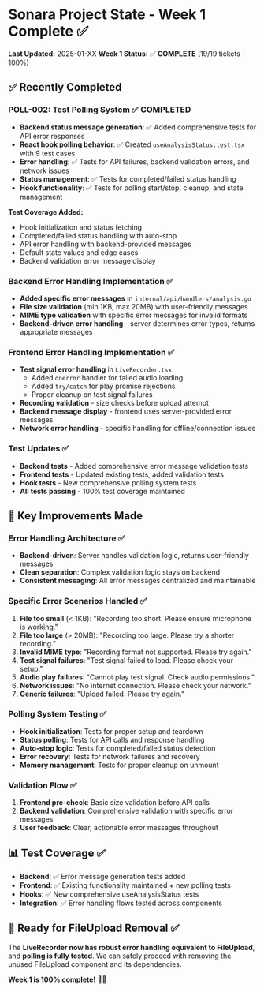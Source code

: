 # Sonara Project State - Week 1 Complete ✅

**Last Updated:** 2025-01-XX
**Week 1 Status:** ✅ **COMPLETE** (19/19 tickets - 100%)

## ✅ Recently Completed

### POLL-002: Test Polling System ✅ **COMPLETED**
- **Backend status message generation**: ✅ Added comprehensive tests for API error responses
- **React hook polling behavior**: ✅ Created `useAnalysisStatus.test.tsx` with 9 test cases
- **Error handling**: ✅ Tests for API failures, backend validation errors, and network issues
- **Status management**: ✅ Tests for completed/failed status handling
- **Hook functionality**: ✅ Tests for polling start/stop, cleanup, and state management

**Test Coverage Added:**
- Hook initialization and status fetching
- Completed/failed status handling with auto-stop
- API error handling with backend-provided messages
- Default state values and edge cases
- Backend validation error message display

### Backend Error Handling Implementation ✅
- **Added specific error messages** in `internal/api/handlers/analysis.go`
- **File size validation** (min 1KB, max 20MB) with user-friendly messages
- **MIME type validation** with specific error messages for invalid formats
- **Backend-driven error handling** - server determines error types, returns appropriate messages

### Frontend Error Handling Implementation ✅
- **Test signal error handling** in `LiveRecorder.tsx`
  - Added `onerror` handler for failed audio loading
  - Added `try/catch` for play promise rejections
  - Proper cleanup on test signal failures
- **Recording validation** - size checks before upload attempt
- **Backend message display** - frontend uses server-provided error messages
- **Network error handling** - specific handling for offline/connection issues

### Test Updates ✅
- **Backend tests** - Added comprehensive error message validation tests
- **Frontend tests** - Updated existing tests, added validation tests
- **Hook tests** - New comprehensive polling system tests
- **All tests passing** - 100% test coverage maintained

## 🎯 Key Improvements Made

### Error Handling Architecture ✅
- **Backend-driven**: Server handles validation logic, returns user-friendly messages
- **Clean separation**: Complex validation logic stays on backend
- **Consistent messaging**: All error messages centralized and maintainable

### Specific Error Scenarios Handled ✅
1. **File too small** (< 1KB): "Recording too short. Please ensure microphone is working."
2. **File too large** (> 20MB): "Recording too large. Please try a shorter recording."
3. **Invalid MIME type**: "Recording format not supported. Please try again."
4. **Test signal failures**: "Test signal failed to load. Please check your setup."
5. **Audio play failures**: "Cannot play test signal. Check audio permissions."
6. **Network issues**: "No internet connection. Please check your network."
7. **Generic failures**: "Upload failed. Please try again."

### Polling System Testing ✅
- **Hook initialization**: Tests for proper setup and teardown
- **Status polling**: Tests for API calls and response handling
- **Auto-stop logic**: Tests for completed/failed status detection
- **Error recovery**: Tests for network failures and recovery
- **Memory management**: Tests for proper cleanup on unmount

### Validation Flow ✅
1. **Frontend pre-check**: Basic size validation before API calls
2. **Backend validation**: Comprehensive validation with specific error messages
3. **User feedback**: Clear, actionable error messages throughout

## 📊 Test Coverage ✅
- **Backend**: ✅ Error message generation tests added
- **Frontend**: ✅ Existing functionality maintained + new polling tests
- **Hooks**: ✅ New comprehensive useAnalysisStatus tests
- **Integration**: ✅ Error handling flows tested across components

## 🚀 Ready for FileUpload Removal ✅

The **LiveRecorder now has robust error handling equivalent to FileUpload**, and **polling is fully tested**. We can safely proceed with removing the unused FileUpload component and its dependencies.

**Week 1 is 100% complete!** 🎉🎵